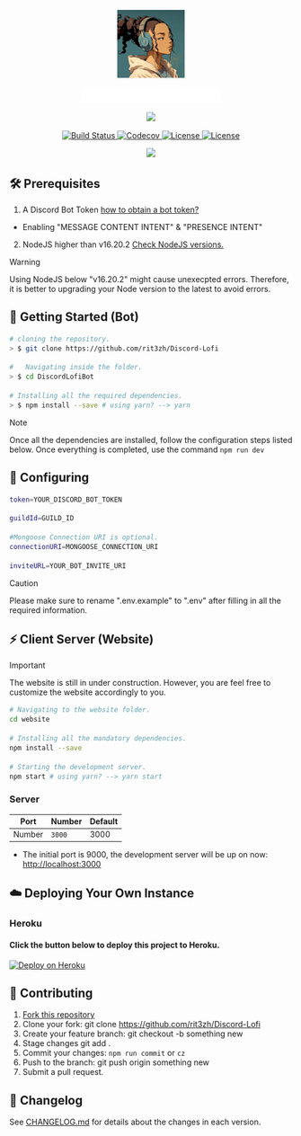 <p align="center">
    <p align="center">
    <img src="./assets/boticon.jpg" width=120>
    <p align=center>
    <img src="./assets/lofibot-2.png" width=250/>

</p>

</p>
<p align="center">
<a href="https://github.com/rit3zh/Discord-Lofi" target="_blank">
    <img src="http://forthebadge.com/images/badges/built-with-love.svg"/>
  </a>
</p>

  <p align="center">
<p align="center">
  <a href="https://github.com/rit3zh/Discord-Lofi" target="_blank">
    <img src="https://img.shields.io/badge/Maintained%3F-yes-green.svg" alt="Build Status">
  </a>
  <a href="https://github.com/rit3zh/Discord-Lofi" target="_blank">
    <img src="https://img.shields.io/badge/License-Boost_1.0-lightblue.svg" alt="Codecov" />
  </a>
  <a href="https://github.com/rit3zh/Discord-Lofi" target="_blank">
    <img src="https://img.shields.io/badge/License-ISC-blue.svg" alt="License">
  </a>
  <a href="https://github.com/rit3zh/Discord-Lofi" target="_blank">
    <img src="https://badgen.net/github/release/Naereen/Strapdown.js" alt="License">
  </a>

</p>

<p align="center">
  <a href="https://www.buymeacoffee.com/rit3zh" target="_blank">
    <img src="https://www.buymeacoffee.com/assets/img/custom_images/yellow_img.png" />
  </a>
  
</p>

## 🛠 Prerequisites

1. A Discord Bot Token [how to obtain a bot token?](https://www.writebots.com/discord-bot-token/)

- Enabling "MESSAGE CONTENT INTENT" & "PRESENCE INTENT"

2. NodeJS higher than v16.20.2 [Check NodeJS versions.](https://nodejs.org/en/about/previous-releases)

> [!WARNING]  
> Using NodeJS below "v16.20.2" might cause unexecpted errors. Therefore, it is better to upgrading your Node version to the latest to avoid errors.

## 🚀 Getting Started (Bot)

```bash
# cloning the repository.
> $ git clone https://github.com/rit3zh/Discord-Lofi

#   Navigating inside the folder.
> $ cd DiscordLofiBot

# Installing all the required dependencies.
> $ npm install --save # using yarn? --> yarn
```

> [!NOTE]  
> Once all the dependencies are installed, follow the configuration steps listed below. Once everything is completed, use the command `npm run dev`

## 🔧 Configuring

```bash
token=YOUR_DISCORD_BOT_TOKEN

guildId=GUILD_ID

#Mongoose Connection URI is optional.
connectionURI=MONGOOSE_CONNECTION_URI

inviteURL=YOUR_BOT_INVITE_URI
```

> [!CAUTION]
> Please make sure to rename ".env.example" to ".env" after filling in all the required information.

## ⚡ Client Server (Website)

> [!IMPORTANT]  
> The website is still in under construction. However, you are feel free to customize the website accordingly to you.

```bash
# Navigating to the website folder.
cd website

# Installing all the mandatory dependencies.
npm install --save

# Starting the development server.
npm start # using yarn? --> yarn start
```

### Server

| Port   | Number            | Default |
| ------ | ----------------- | ------- |
| Number | <code>3000</code> | 3000    |

<p>

- The initial port is 9000, the development server will be up on now: [http://localhost:3000](http://localhost:3000)

## ☁️ Deploying Your Own Instance

### Heroku

#### Click the button below to deploy this project to Heroku.

[![Deploy on Heroku](https://www.herokucdn.com/deploy/button.svg)](https://heroku.com/deploy?template=https://github.com/rit3zh/Discord-Lofi/tree/main)

## 🤝 Contributing

1.  [Fork this repository]()
2.  Clone your fork: git clone https://github.com/rit3zh/Discord-Lofi
3.  Create your feature branch: git checkout -b something new
4.  Stage changes git add .
5.  Commit your changes: `npm run commit` or `cz`
6.  Push to the branch: git push origin something new
7.  Submit a pull request.

## 📜 Changelog

See [CHANGELOG.md](./CHANGELOG.md) for details about the changes in each version.
